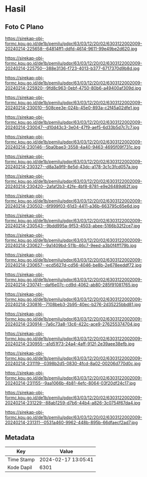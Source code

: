 # Hasil

## Foto C Plano

https://sirekap-obj-formc.kpu.go.id/de1b/pemilu/pdpr/63/03/12/20/02/6303122002009-20240214-225658--64814ff1-ddfd-4614-9611-99e49be2d620.jpg

https://sirekap-obj-formc.kpu.go.id/de1b/pemilu/pdpr/63/03/12/20/02/6303122002009-20240214-225750--388e3136-f723-4013-b377-6717370d9b8d.jpg

https://sirekap-obj-formc.kpu.go.id/de1b/pemilu/pdpr/63/03/12/20/02/6303122002009-20240214-225920--9fd8c963-0ebf-4750-80b6-a49400af309d.jpg

https://sirekap-obj-formc.kpu.go.id/de1b/pemilu/pdpr/63/03/12/20/02/6303122002009-20240214-230010--508cee3e-024b-45e0-893a-c2f45a02dfe1.jpg

https://sirekap-obj-formc.kpu.go.id/de1b/pemilu/pdpr/63/03/12/20/02/6303122002009-20240214-230047--d10d43c3-3e04-47f9-aef5-6d33b5d7c7c7.jpg

https://sirekap-obj-formc.kpu.go.id/de1b/pemilu/pdpr/63/03/12/20/02/6303122002009-20240214-230146--5ba0bae3-3558-4a40-9463-4695f09f731c.jpg

https://sirekap-obj-formc.kpu.go.id/de1b/pemilu/pdpr/63/03/12/20/02/6303122002009-20240214-230327--d8a3a9f9-8e5d-43dc-a178-3c1c3fcd057a.jpg

https://sirekap-obj-formc.kpu.go.id/de1b/pemilu/pdpr/63/03/12/20/02/6303122002009-20240214-230420--2afaf2b3-42fe-4bf8-8781-e9e26489d62f.jpg

https://sirekap-obj-formc.kpu.go.id/de1b/pemilu/pdpr/63/03/12/20/02/6303122002009-20240214-230502--6f999f03-61d3-4411-a36b-663795c65e6d.jpg

https://sirekap-obj-formc.kpu.go.id/de1b/pemilu/pdpr/63/03/12/20/02/6303122002009-20240214-230543--9bdd995a-9f53-4503-abee-5166b32f2ce7.jpg

https://sirekap-obj-formc.kpu.go.id/de1b/pemilu/pdpr/63/03/12/20/02/6303122002009-20240214-230627--9a1409bd-511b-46c7-9eed-a3b0f4ff179b.jpg

https://sirekap-obj-formc.kpu.go.id/de1b/pemilu/pdpr/63/03/12/20/02/6303122002009-20240214-230657--ecd5627d-cd56-4046-be8b-2e678eeddf72.jpg

https://sirekap-obj-formc.kpu.go.id/de1b/pemilu/pdpr/63/03/12/20/02/6303122002009-20240214-230741--daf6e07c-cd9d-4062-ab80-285f91081765.jpg

https://sirekap-obj-formc.kpu.go.id/de1b/pemilu/pdpr/63/03/12/20/02/6303122002009-20240214-230816--7108beb3-2b95-40ec-b276-2d35225bbd81.jpg

https://sirekap-obj-formc.kpu.go.id/de1b/pemilu/pdpr/63/03/12/20/02/6303122002009-20240214-230914--7a6c73a8-13c6-422c-ace9-276255374704.jpg

https://sirekap-obj-formc.kpu.go.id/de1b/pemilu/pdpr/63/03/12/20/02/6303122002009-20240214-230955--a1d51f73-24a4-4aff-912f-2e39aee38efb.jpg

https://sirekap-obj-formc.kpu.go.id/de1b/pemilu/pdpr/63/03/12/20/02/6303122002009-20240214-231119--0398b2d5-0830-4fcd-8a02-00206d770d0c.jpg

https://sirekap-obj-formc.kpu.go.id/de1b/pemilu/pdpr/63/03/12/20/02/6303122002009-20240214-231155--9aa1066b-4b81-4efc-8064-03f20df24c17.jpg

https://sirekap-obj-formc.kpu.go.id/de1b/pemilu/pdpr/63/03/12/20/02/6303122002009-20240214-231229--88ab1259-d7b6-44b4-a826-3c0754f67da4.jpg

https://sirekap-obj-formc.kpu.go.id/de1b/pemilu/pdpr/63/03/12/20/02/6303122002009-20240214-231311--0531a460-9962-448b-895b-66dfaecf2ad7.jpg


## Metadata

| Key        | Value               |
| ---------- | ------------------- |
| Time Stamp | 2024-02-17 13:05:41 |
| Kode Dapil | 6301                |



